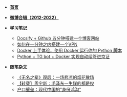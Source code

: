<!-- _sidebar.md -->
<!-- 网页左边的侧边栏 -->

- [**首页**](/)

- [**微博合辑（2012-2022）**](weibo.md)

- **学习笔记**
  - [Docsify + Github 五分钟搭建一个博客网站](_study/docsify.md)
  - [如何在一分钟之内搭建一个VPN](_study/vpn.md)
  - [Docker 上手体验，使用 Docker 运行你的 Python 脚本](_study/Docker上手体验.md)
  - [Python + TG bot + Docker 实现自动续签进京证](_study/Python+TGbot+Docker实现自动续签进京证.md)
- **随笔杂文**
  - [《无名之辈》观后：一场悲凉的烟花散场](_works/《无名之辈》观后：一场悲凉的烟花散场.md)
  - [【转载】周宇新：毛泽东一生谋的都是权](_works/周宇新：毛泽东一生谋的都是权.md)
  - [户口壁垒：现代中国的"身份鸿沟"](_works/户口壁垒：现代中国的身份鸿沟.md)